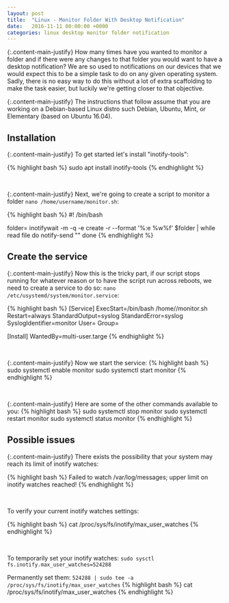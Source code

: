 ```yaml
---
layout: post
title:  "Linux - Monitor Folder With Desktop Notification"
date:   2016-11-11 00:00:00 +0000
categories: linux desktop monitor folder notification
---
```

{:.content-main-justify}
How many times have you wanted to monitor a folder and if there were any changes to that folder you would want to have a desktop notification?  We are so used to notifications on our devices that we would expect this to be a simple task to do on any given operating system.  Sadly, there is no easy way to do this without a lot of extra scaffolding to make the task easier, but luckily we're getting closer to that objective.

{:.content-main-justify}
The instructions that follow assume that you are working on a Debian-based Linux distro such Debian, Ubuntu, Mint, or Elementary (based on Ubuntu 16.04).

## Installation

{:.content-main-justify}
To get started let's install "inotify-tools":

{% highlight bash %}
sudo apt install inotify-tools
{% endhighlight %}

<br />

{:.content-main-justify}
Next, we're going to create a script to monitor a folder <code>nano /home/username/monitor.sh</code>:

{% highlight bash %}
#! /bin/bash

folder=<path>
inotifywait -m -q -e create -r --format '%:e %w%f' $folder | while read file
  do
    notify-send "<message>"
  done
{% endhighlight %}

## Create the service

{:.content-main-justify}
Now this is the tricky part, if our script stops running for whatever reason or to have the script run across reboots, we need to create a service to do so: <code>nano /etc/usystemd/system/monitor.service</code>:

{% highlight bash %}
[Service]
ExecStart=/bin/bash /home/<username>/monitor.sh
Restart=always
StandardOutput=syslog
StandardError=syslog
SyslogIdentifier=monitor
User=<username>
Group=<username>

[Install]
WantedBy=multi-user.targe
{% endhighlight %}

<br />

{:.content-main-justify}
Now we start the service:
{% highlight bash %}
sudo systemctl enable monitor
sudo systemctl start monitor
{% endhighlight %}

<br />

{:.content-main-justify}
Here are some of the other commands available to you:
{% highlight bash %}
sudo systemctl stop monitor
sudo systemctl restart monitor
sudo systemctl status monitor
{% endhighlight %}

## Possible issues

{:.content-main-justify}
There exists the possibility that your system may reach its limit of inotify watches:

{% highlight bash %}
Failed to watch /var/log/messages; upper limit on inotify watches reached!
{% endhighlight %}

<br />

To verify your current inotify watches settings:

{% highlight bash %}
cat /proc/sys/fs/inotify/max_user_watches
{% endhighlight %}

<br />

To temporarily set your inotify watches: <code>sudo sysctl fs.inotify.max_user_watches=524288</code>

Permanently set them: <code>524288 | sudo tee -a /proc/sys/fs/inotify/max_user_watches</code>
{% highlight bash %}
cat /proc/sys/fs/inotify/max_user_watches
{% endhighlight %}

<!-- Jekyll also offers powerful support for code snippets:

{% highlight ruby %}
def print_hi(name)
  puts "Hi, #{name}"
end
print_hi('Tom')
#=> prints 'Hi, Tom' to STDOUT.
{% endhighlight %} -->

<!-- Check out the [Jekyll docs][jekyll-docs] for more info on how to get the <code>most</code> out of Jekyll. File all bugs/feature requests at [Jekyll’s GitHub repo][jekyll-gh]. If you have questions, you can ask them on [Jekyll Talk][jekyll-talk].

[jekyll-docs]: http://jekyllrb.com/docs/home
[jekyll-gh]:   https://github.com/jekyll/jekyll
[jekyll-talk]: https://talk.jekyllrb.com/ -->
